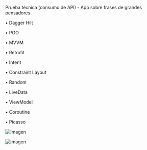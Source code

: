 Prueba técnica (consumo de API) - App sobre frases de grandes pensadores

•	Dagger Hilt

•	POO

• MVVM

• Retrofit

• Intent

• Constraint Layout

• Random

• LiveData

• ViewModel

• Coroutine

• Picasso

![imagen](https://github.com/MrPatoCode/SentencesAPI/assets/147260416/82aae2d5-3322-48d7-beaa-92c761b10a67)

![imagen](https://github.com/MrPatoCode/SentencesAPI/assets/147260416/8ab19384-6da5-426d-8327-b745107307ae)

